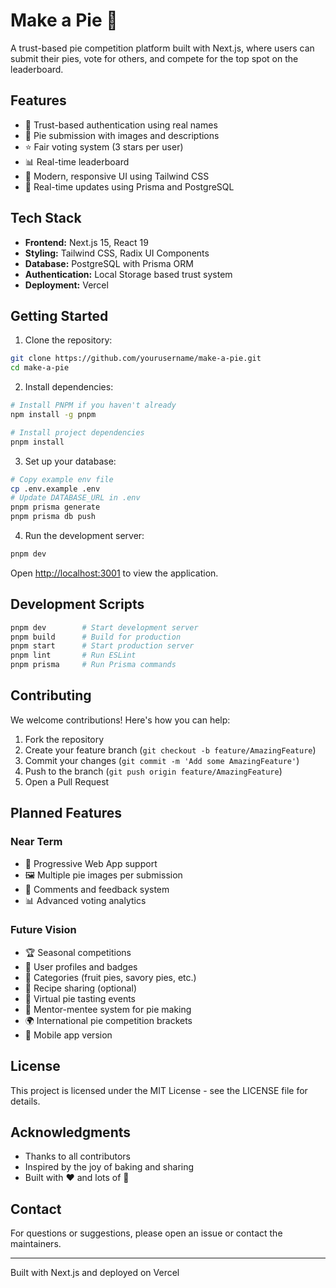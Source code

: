 # Make a Pie 🥧

A trust-based pie competition platform built with Next.js, where users can submit their pies, vote for others, and compete for the top spot on the leaderboard.

## Features

- 🔐 Trust-based authentication using real names
- 📸 Pie submission with images and descriptions
- ⭐ Fair voting system (3 stars per user)
- 📊 Real-time leaderboard
- 🎨 Modern, responsive UI using Tailwind CSS
- 🔄 Real-time updates using Prisma and PostgreSQL

## Tech Stack

- **Frontend:** Next.js 15, React 19
- **Styling:** Tailwind CSS, Radix UI Components
- **Database:** PostgreSQL with Prisma ORM
- **Authentication:** Local Storage based trust system
- **Deployment:** Vercel

## Getting Started

1. Clone the repository:
```bash
git clone https://github.com/yourusername/make-a-pie.git
cd make-a-pie
```

2. Install dependencies:
```bash
# Install PNPM if you haven't already
npm install -g pnpm

# Install project dependencies
pnpm install
```

3. Set up your database:
```bash
# Copy example env file
cp .env.example .env
# Update DATABASE_URL in .env
pnpm prisma generate
pnpm prisma db push
```

4. Run the development server:
```bash
pnpm dev
```

Open [http://localhost:3001](http://localhost:3001) to view the application.

## Development Scripts

```bash
pnpm dev        # Start development server
pnpm build      # Build for production
pnpm start      # Start production server
pnpm lint       # Run ESLint
pnpm prisma     # Run Prisma commands
```

## Contributing

We welcome contributions! Here's how you can help:

1. Fork the repository
2. Create your feature branch (`git checkout -b feature/AmazingFeature`)
3. Commit your changes (`git commit -m 'Add some AmazingFeature'`)
4. Push to the branch (`git push origin feature/AmazingFeature`)
5. Open a Pull Request

## Planned Features

### Near Term
- 📱 Progressive Web App support
- 🖼️ Multiple pie images per submission
- 💬 Comments and feedback system
- 📊 Advanced voting analytics

### Future Vision
- 🏆 Seasonal competitions
- 👥 User profiles and badges
- 🎯 Categories (fruit pies, savory pies, etc.)
- 📝 Recipe sharing (optional)
- 🎉 Virtual pie tasting events
- 🤝 Mentor-mentee system for pie making
- 🌍 International pie competition brackets
- 📱 Mobile app version

## License

This project is licensed under the MIT License - see the LICENSE file for details.

## Acknowledgments

- Thanks to all contributors
- Inspired by the joy of baking and sharing
- Built with ❤️ and lots of 🥧

## Contact

For questions or suggestions, please open an issue or contact the maintainers.

---
Built with Next.js and deployed on Vercel
